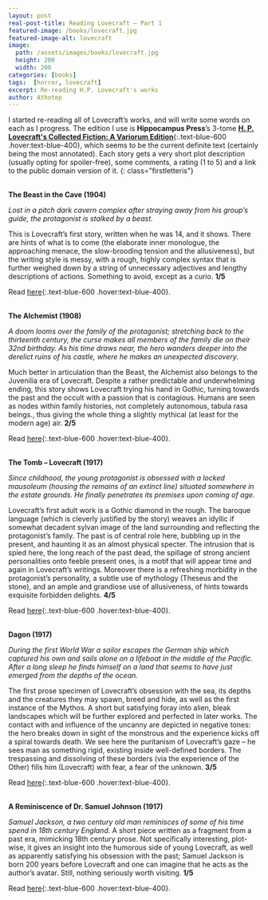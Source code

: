 ```yaml
---
layout: post
real-post-title: Reading Lovecraft – Part 1
featured-image: /books/lovecraft.jpg
featured-image-alt: lovecraft
image:
  path: /assets/images/books/lovecraft.jpg
  height: 200
  width: 200
categories: [books]
tags:  [horror, lovecraft]
excerpt: Re-reading H.P. Lovecraft's works
author: Athotep
---
```


I started re-reading all of Lovecraft’s works, and will write some words on each as I progress. The edition I use is **Hippocampus Press**’s 3-tome [**H. P. Lovecraft's Collected Fiction: A Variorum Edition**](https://www.hippocampuspress.com/h.p-lovecraft/fiction/variorum-lovecraft){:.text-blue-600 .hover:text-blue-400}, which seems to be the current definite text (certainly being the most annotated). Each story gets a very short plot description (usually opting for spoiler-free), some comments, a rating (1 to 5) and a link to the public domain version of it.
{: class="firstletteris"}  
<br>

**The Beast in the Cave (1904)**

*Lost in a pitch dark cavern complex after straying away from his group’s guide, the protagonist is stalked by a beast.*

This is Lovecraft’s first story, written when he was 14, and it shows. There are hints of what is to come (the elaborate inner monologue, the approaching menace, the slow-brooding tension and the allusiveness), but the writing style is messy, with a rough, highly complex syntax that is further weighed down by a string of unnecessary adjectives and lengthy descriptions of actions. Something to avoid, except as a curio. **1/5**

Read [here](https://www.hplovecraft.com/writings/texts/fiction/bc.aspx){:.text-blue-600 .hover:text-blue-400}.  
<br>

**The Alchemist (1908)**

*A doom looms over the family of the protagonist; stretching back to the thirteenth century, the curse makes all members of the family die on their 32nd birthday. As his time draws near, the hero wanders deeper into the derelict ruins of his castle, where he makes an unexpected discovery.*

Much better in articulation than the Beast, the Alchemist also belongs to the Juvenilia era of Lovecraft. Despite a rather predictable and underwhelming ending, this story shows Lovecraft trying his hand in Gothic, turning towards the past and the occult with a passion that is contagious. Humans are seen as nodes within family histories, not completely autonomous, tabula rasa beings., thus giving the whole thing a slightly mythical (at least for the modern age) air. **2/5**

Read [here](https://www.hplovecraft.com/writings/texts/fiction/a.aspx){:.text-blue-600 .hover:text-blue-400}.  
<br>

**The Tomb – Lovecraft (1917)**

*Since childhood, the young protagonist is obsessed with a locked mausoleum (housing the remains of an extinct line) situated somewhere in the estate grounds. He finally penetrates its premises upon coming of age.*

Lovecraft’s first adult work is a Gothic diamond in the rough. The baroque language (which is cleverly justified by the story) weaves an idyllic if somewhat decadent sylvan image of the land surrounding and reflecting the protagonist’s family. The past is of central role here, bubbling up in the present, and haunting it as an almost physical specter. The intrusion that is spied here, the long reach of the past dead, the spillage of strong ancient personalities onto feeble present ones, is a motif that will appear time and again in Lovecraft’s writings. Moreover there is a refreshing morbidity in the protagonist’s personality, a subtle use of mythology (Theseus and the stone), and an ample and grandiose use of allusiveness, of hints towards exquisite forbidden delights. **4/5**

Read [here](https://www.hplovecraft.com/writings/texts/fiction/t.aspx){:.text-blue-600 .hover:text-blue-400}.  
<br>

**Dagon (1917)**

*During the first World War a sailor escapes the German ship which captured his own and sails alone on a lifeboat in the middle of the Pacific. After a long sleep he finds himself on a land that seems to have just emerged from the depths of the ocean.*

The first prose specimen of Lovecraft’s obsession with the sea, its depths and the creatures they may spawn, breed and hide, as well as the first instance of the Mythos. A short but satisfying foray into alien, bleak landscapes which will be further explored and perfected in later works. The contact with and influence of the uncanny are depicted in negative tones: the hero breaks down in sight of the monstrous and the experience kicks off a spiral towards death. We see here the puritanism of Lovecraft’s gaze – he sees man as something rigid, existing inside well-defined borders. The trespassing and dissolving of these borders (via the experience of the Other) fills him (Lovecraft) with fear, a fear of the unknown.  **3/5**

Read [here](https://www.hplovecraft.com/writings/texts/fiction/d.aspx){:.text-blue-600 .hover:text-blue-400}.  
<br>

**A Reminiscence of Dr. Samuel Johnson (1917)**

*Samuel Jackson, a two century old man reminisces of some of his time spend in 18th century England.*
A short piece written as a fragment from a past era, mimicking 18th century prose. Not specifically interesting, plot-wise, it gives an insight into the humorous side of young Lovecraft, as well as apparently satisfying his obsession with the past; Samuel Jackson is born 200 years before Lovecraft and one can imagine that he acts as the author’s avatar. Still, nothing seriously worth visiting. **1/5**

Read [here](https://www.hplovecraft.com/writings/texts/fiction/rdsj.aspx){:.text-blue-600 .hover:text-blue-400}.